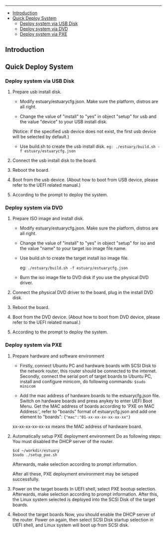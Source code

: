  ------
* [Introduction](#1)
* [Quick Deploy System](#2)
   * [Deploy system via USB Disk](#2.1)
   * [Deploy system via DVD](#2.2)
   * [Deploy system via PXE](#2.3)

<h2 id="1">Introduction</h2>

<h2 id="2">Quick Deploy System</h2>
<h3 id="2.1">Deploy system via USB Disk</h3>

1. Prepare usb install disk.
    * Modify estuary/estuarycfg.json. Make sure the platform, distros are all right.
    
    * Change the value of "install" to "yes" in object "setup" for usb and the value "device" to your USB install disk.
    
    (Notice: if the specified usb device does not exist, the first usb device will be selected by default.)

    * Use build.sh to create the usb install disk.
       `eg: ./estuary/build.sh -f estuary/estuarycfg.json`

2. Connect the usb install disk to the board.

3. Reboot the board.

4. Boot from the usb device. (About how to boot from USB device, please refer to the UEFI related manual.)

5. According to the prompt to deploy the system.

<h3 id="2.2">Deploy system via DVD</h3>

1. Prepare ISO image and install disk.
   * Modify estuary/estuarycfg.json. Make sure the platform, distros are all right.

   * Change the value of "install" to "yes" in object "setup" for iso and the value "name" to your target iso image file name.
  
   * Use build.sh to create the target install iso image file.

       eg: `./estuary/build.sh -f estuary/estuarycfg.json`

   * Burn the iso image file to DVD disk if you use the physical DVD driver.

2. Connect the physical DVD driver to the board, plug in the install DVD disk.

3. Reboot the board.

4. Boot from the DVD device. (About how to boot from DVD device, please refer to the UEFI related manual.)

5. According to the prompt to deploy the system.

<h3 id="2.3">Deploy system via PXE</h3>

1. Prepare hardware and software environment 
    * Firstly, connect Ubuntu PC and hardware boards with SCSI Disk to the network router, this router should be connected to the internet. Secondly, connect the serial port of target boards to Ubuntu PC, install and configure minicom, do following commands:
    `$sudo minicom`

    * Add the mac address of hardware boards to the estuarycfg.json file.
    Switch on hardware boards and press anykey to enter UEFI Boot Menu. Get the MAC address of boards according to 'PXE on MAC Address:', refer to "boards" format of estuarycfg.json and add one element to "boards":
    `{"mac":"01-xx-xx-xx-xx-xx-xx"}`

    xx-xx-xx-xx-xx-xx means the MAC address of hardware board.

2. Automatically setup PXE deployment environment
    Do as following steps:
    You must disabled the DHCP server of the router.
    ```shell
    $cd ~/workdir/estuary
    $sudo ./setup_pxe.sh
    ```
    Afterwards, make selection according to prompt information.
    
    After all these, PXE deployment environment may be setuped successfully.

3. Power on the target boards 
    In UEFI shell, select PXE bootup selection. Afterwards, make selection according to prompt information. After this, the Linux system selected is deployed into the SCSI Disk of the target boards.

4. Reboot the target boards
    Now, you should enable the DHCP server of the router.
    Power on again, then select SCSI Disk startup selection in UEFI shell, and Linux system will boot up from SCSI disk.
